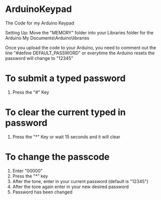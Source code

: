 # ArduinoKeypad
The Code for my Arduino Keypad

Setting Up:
Move the "MEMORY" folder into your Libraries folder for the Arduino
My Documents\Arduino\libraries

Once you upload the code to your Arduino, you need to comment out the line
"#define DEFAULT_PASSWORD" or everytime the Arduino resets the password will change to "12345"

# To submit a typed password
1. Press the "#" Key


# To clear the current typed in password
1. Press the "*" Key or wait 15 seconds and it will clear

 
# To change the passcode
1. Enter "00000"
2. Press the "*" key
3. After the tone, enter in your current password (default is "12345")
4. After the tone again enter in your new desired password
5. Password has been changed
